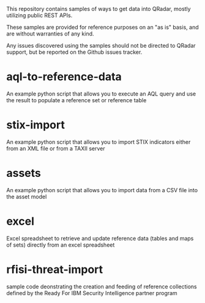 This repository contains samples of ways to get data into QRadar, mostly utilizing public REST APIs.

These samples are provided for reference purposes on an "as is" basis, and are without warranties of any kind. 

Any issues discovered using the samples should not be directed to QRadar support, but be reported on the Github issues tracker.


aql-to-reference-data
=====================
An example python script that allows you to execute an AQL query and use the result to populate a reference set or reference table

stix-import
===========
An example python script that allows you to import STIX indicators either from an XML file or from a TAXII server

assets
======
An example python script that allows you to import data from a CSV file into the asset model

excel
=====

Excel spreadsheet to retrieve and update reference data (tables and maps of sets) directly from an excel spreadsheet

rfisi-threat-import
===================

sample code deonstrating the creation and feeding of reference collections defined by the Ready For IBM Security Intelligence partner program


